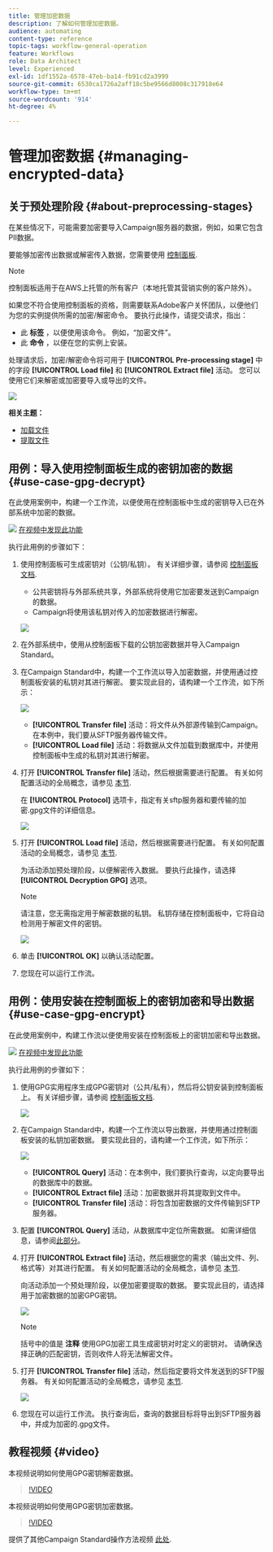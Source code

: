 ```yaml
---
title: 管理加密数据
description: 了解如何管理加密数据。
audience: automating
content-type: reference
topic-tags: workflow-general-operation
feature: Workflows
role: Data Architect
level: Experienced
exl-id: 1df1552a-6578-47eb-ba14-fb91cd2a3999
source-git-commit: 6530ca1726a2aff18c5be9566d8008c317918e64
workflow-type: tm+mt
source-wordcount: '914'
ht-degree: 4%

---
```


# 管理加密数据 {#managing-encrypted-data}

## 关于预处理阶段 {#about-preprocessing-stages}

在某些情况下，可能需要加密要导入Campaign服务器的数据，例如，如果它包含PII数据。

要能够加密传出数据或解密传入数据，您需要使用 [控制面板](https://experienceleague.adobe.com/docs/control-panel/using/instances-settings/gpg-keys-management.html?lang=zh-Hans).

>[!NOTE]
>
>控制面板适用于在AWS上托管的所有客户（本地托管其营销实例的客户除外）。

如果您不符合使用控制面板的资格，则需要联系Adobe客户关怀团队，以便他们为您的实例提供所需的加密/解密命令。 要执行此操作，请提交请求，指出：

* 此 **标签** ，以便使用该命令。 例如，“加密文件”。
* 此 **命令** ，以便在您的实例上安装。

处理请求后，加密/解密命令将可用于 **[!UICONTROL Pre-processing stage]** 中的字段 **[!UICONTROL Load file]** 和 **[!UICONTROL Extract file]** 活动。 您可以使用它们来解密或加密要导入或导出的文件。

![](assets/preprocessing-encryption.png)

**相关主题：**

* [加载文件](../../automating/using/load-file.md)
* [提取文件](../../automating/using/extract-file.md)

## 用例：导入使用控制面板生成的密钥加密的数据 {#use-case-gpg-decrypt}

在此使用案例中，构建一个工作流，以便使用在控制面板中生成的密钥导入已在外部系统中加密的数据。

![](assets/do-not-localize/how-to-video.png) [在视频中发现此功能](#video)

执行此用例的步骤如下：

1. 使用控制面板可生成密钥对（公钥/私钥）。 有关详细步骤，请参阅 [控制面板文档](https://experienceleague.adobe.com/docs/control-panel/using/instances-settings/gpg-keys-management.html#decrypting-data).

   * 公共密钥将与外部系统共享，外部系统将使用它加密要发送到Campaign的数据。
   * Campaign将使用该私钥对传入的加密数据进行解密。

   ![](assets/gpg_generate.png)

1. 在外部系统中，使用从控制面板下载的公钥加密数据并导入Campaign Standard。

1. 在Campaign Standard中，构建一个工作流以导入加密数据，并使用通过控制面板安装的私钥对其进行解密。 要实现此目的，请构建一个工作流，如下所示：

   ![](assets/gpg_workflow.png)

   * **[!UICONTROL Transfer file]** 活动：将文件从外部源传输到Campaign。 在本例中，我们要从SFTP服务器传输文件。
   * **[!UICONTROL Load file]** 活动：将数据从文件加载到数据库中，并使用控制面板中生成的私钥对其进行解密。

1. 打开 **[!UICONTROL Transfer file]** 活动，然后根据需要进行配置。 有关如何配置活动的全局概念，请参见 [本节](../../automating/using/load-file.md).

   在 **[!UICONTROL Protocol]** 选项卡，指定有关sftp服务器和要传输的加密.gpg文件的详细信息。

   ![](assets/gpg_transfer.png)

1. 打开 **[!UICONTROL Load file]** 活动，然后根据需要进行配置。 有关如何配置活动的全局概念，请参见 [本节](../../automating/using/load-file.md).

   为活动添加预处理阶段，以便解密传入数据。 要执行此操作，请选择 **[!UICONTROL Decryption GPG]** 选项。

   >[!NOTE]
   >
   >请注意，您无需指定用于解密数据的私钥。 私钥存储在控制面板中，它将自动检测用于解密文件的密钥。

   ![](assets/gpg_load.png)

1. 单击 **[!UICONTROL OK]** 以确认活动配置。

1. 您现在可以运行工作流。

## 用例：使用安装在控制面板上的密钥加密和导出数据 {#use-case-gpg-encrypt}

在此使用案例中，构建工作流以便使用安装在控制面板上的密钥加密和导出数据。

![](assets/do-not-localize/how-to-video.png) [在视频中发现此功能](#video)

执行此用例的步骤如下：

1. 使用GPG实用程序生成GPG密钥对（公共/私有），然后将公钥安装到控制面板上。 有关详细步骤，请参阅 [控制面板文档](https://experienceleague.adobe.com/docs/control-panel/using/instances-settings/gpg-keys-management.html#encrypting-data).

   ![](assets/gpg_install.png)

1. 在Campaign Standard中，构建一个工作流以导出数据，并使用通过控制面板安装的私钥加密数据。 要实现此目的，请构建一个工作流，如下所示：

   ![](assets/gpg-workflow-export.png)

   * **[!UICONTROL Query]** 活动：在本例中，我们要执行查询，以定向要导出的数据库中的数据。
   * **[!UICONTROL Extract file]** 活动：加密数据并将其提取到文件中。
   * **[!UICONTROL Transfer file]** 活动：将包含加密数据的文件传输到SFTP服务器。

1. 配置 **[!UICONTROL Query]** 活动，从数据库中定位所需数据。 如需详细信息，请参阅[此部分](../../automating/using/query.md)。

1. 打开 **[!UICONTROL Extract file]** 活动，然后根据您的需求（输出文件、列、格式等）对其进行配置。 有关如何配置活动的全局概念，请参见 [本节](../../automating/using/extract-file.md).

   向活动添加一个预处理阶段，以便加密要提取的数据。 要实现此目的，请选择用于加密数据的加密GPG密钥。

   ![](assets/gpg-extract-stage.png)

   >[!NOTE]
   >
   >括号中的值是 **注释** 使用GPG加密工具生成密钥对时定义的密钥对。 请确保选择正确的匹配密钥，否则收件人将无法解密文件。

1. 打开 **[!UICONTROL Transfer file]** 活动，然后指定要将文件发送到的SFTP服务器。 有关如何配置活动的全局概念，请参见 [本节](../../automating/using/transfer-file.md).

   ![](assets/gpg-transfer-encrypt.png)

1. 您现在可以运行工作流。 执行查询后，查询的数据目标将导出到SFTP服务器中，并成为加密的.gpg文件。

## 教程视频 {#video}

本视频说明如何使用GPG密钥解密数据。

>[!VIDEO](https://video.tv.adobe.com/v/35753?quality=12)

本视频说明如何使用GPG密钥加密数据。

>[!VIDEO](https://video.tv.adobe.com/v/36380?quality=12)

提供了其他Campaign Standard操作方法视频 [此处](https://experienceleague.adobe.com/docs/campaign-standard-learn/tutorials/overview.html?lang=zh-Hans).
